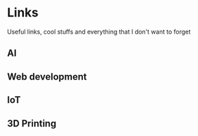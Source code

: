 # Links
Useful links, cool stuffs and everything that I don't want to forget

## AI
## Web development
## IoT
## 3D Printing
